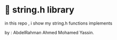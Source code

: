 # 🔴 string.h library

in this repo , i show my string.h functions implements

by : AbdelRahman Ahmed Mohamed Yassin.
